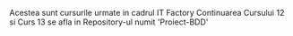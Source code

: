 Acestea sunt cursurile urmate in cadrul IT Factory
Continuarea Cursului 12 si Curs 13 se afla in Repository-ul numit 'Proiect-BDD'